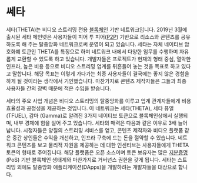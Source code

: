 # **쎄타**

세타(THETA)는 비디오 스트리밍 전용 [블록체인](https://coinmarketcap.com/alexandria/glossary/blockchain) 기반 네트워크입니다. 2019년 3월에 출시된 세타 메인넷은 사용자들이 피어 투 피어([P2P](https://coinmarketcap.com/alexandria/glossary/peer-to-peer-p2p)) 기반으로 리소스와 콘텐츠를 공유하도록 해 주는 탈중앙화 네트워크로써 운영이 되고 있습니다. 세타는 자체 네이티브 암호화폐 토큰인 THETA를 특징으로 하며 네트워크 내에서 다양한 임무를 수행하며 자유롭게 교환할 수 있도록 하고 있습니다. 개발자들은 프로젝트가 현재의 형태 중심, 열악한 인프라, 높은 비용 등으로 비디오 스트리밍 업계를 뒤흔들어 놓는 것을 목표로 하고 있다고 말합니다. 해당 목표는 이렇게 가다가는 최종 사용자들이 결국에는 좋지 않은 경험을 하게 될 것이라는 생각에서 기인했습니다. 마찬가지로 콘텐츠 제작자들은 그들과 최종 사용자들 간의 장벽 때문에 적은 수입을 받습니다.

세타의 주요 사업 개념은 비디오 스트리밍의 탈중앙화를 이루고 업계 관계자들에게 비용 효율성과 공정성을 제공하는 것입니다. 이 네트워크는 세타(THETA), 세타 퓨얼(TFUEL), 감마 (Gamma)로 알려진 3가지 네이티브 토큰으로 블록체인상에서 실행되며, 내부 경제에 힘을 실어 주고 있습니다. 세타의 매력은 다음과 같은 이유로 3배 늘어납니다. 시청자들은 양질의 스트리밍 서비스를 얻고, 콘텐츠 제작자와 비디오 플랫폼 같은 중간 상인들은 수익을 개선하고, 인프라 구축에 드는 돈을 절약할 수 있습니다. 네트워크 콘텐츠를 보고 물리적 자원을 제공하는 데 대한 인센티브는 사용자들에게 THETA 토큰의 형태로 주어집니다. 해당 플랫폼은 오픈 소스이며 토큰 보유자는 많은 [지분증명](https://coinmarketcap.com/alexandria/article/proof-of-work-vs-proof-of-stake)(PoS) 기반 블록체인 생태계와 마찬가지로 거버넌스 권한을 갖게 됩니다. 세타는 스트리밍 외에도 탈중앙화 애플리케이션(DApps)을 개발하려는 개발자들을 대상으로 합니다.